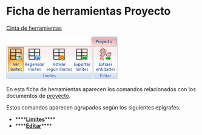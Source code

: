 # Ficha de herramientas Proyecto

[Cinta de herramientas](../../cinta-de-herramientas/)

![](../../../.gitbook/assets/ficha-de-herramientas-proyecto.jpg)

En esta ficha de herramientas aparecen los comandos relacionados con los documentos de [proyecto](../../operaciones-con-archivos/proyectos-de-mdtopx.md).

Estos comandos aparecen agrupados según los siguientes epígrafes:

* \*\*\*\*[**Límites**](limites-proyecto.md)\*\*\*\*
* \*\*\*\*[**Editar**](editar-proyecto.md)\*\*\*\*

